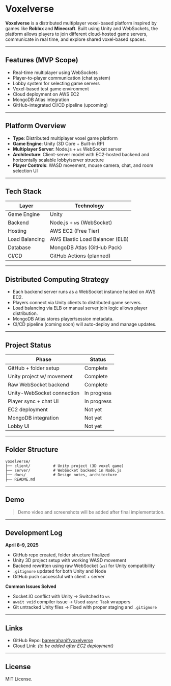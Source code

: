 # Voxelverse

**Voxelverse** is a distributed multiplayer voxel-based platform inspired by games like **Roblox** and **Minecraft**. Built using Unity and WebSockets, the platform allows players to join different cloud-hosted game servers, communicate in real time, and explore shared voxel-based spaces. 

---

## Features (MVP Scope)

- Real-time multiplayer using WebSockets
- Player-to-player communication (chat system)
- Lobby system for selecting game servers
- Voxel-based test game environment
- Cloud deployment on AWS EC2
- MongoDB Atlas integration
- GitHub-integrated CI/CD pipeline (upcoming)

---

## Platform Overview

- **Type**: Distributed multiplayer voxel game platform
- **Game Engine**: Unity (3D Core + Built-in RP)
- **Multiplayer Server**: Node.js + `ws` WebSocket server
- **Architecture**: Client-server model with EC2-hosted backend and horizontally scalable lobby/server structure
- **Player Controls**: WASD movement, mouse camera, chat, and room selection UI

---

## Tech Stack

| Layer         | Technology                     |
|---------------|-------------------------------|
| Game Engine | Unity                         |
| Backend     | Node.js + `ws` (WebSocket)    |
| Hosting     | AWS EC2 (Free Tier)            |
| Load Balancing | AWS Elastic Load Balancer (ELB) |
| Database   | MongoDB Atlas (GitHub Pack)    |
| CI/CD      | GitHub Actions (planned)       |

---

## Distributed Computing Strategy

- Each backend server runs as a WebSocket instance hosted on AWS EC2.
- Players connect via Unity clients to distributed game servers.
- Load balancing via ELB or manual server join logic allows player distribution.
- MongoDB Atlas stores player/session metadata.
- CI/CD pipeline (coming soon) will auto-deploy and manage updates.

---

## Project Status

| Phase                        | Status          |
|-----------------------------|-----------------|
| GitHub + folder setup     | Complete         |
| Unity project w/ movement | Complete         |
| Raw WebSocket backend     | Complete         |
| Unity-WebSocket connection | In progress      |
| Player sync + chat UI     | In progress      |
| EC2 deployment            | Not yet          |
| MongoDB integration       | Not yet          |
| Lobby UI                  | Not yet          |

---

## Folder Structure

```
voxelverse/
├── client/          # Unity project (3D voxel game)
├── server/          # WebSocket backend in Node.js
├── docs/            # Design notes, architecture
├── README.md
```

---

## Demo

> Demo video and screenshots will be added after final implementation.

---

## Development Log

**April 8–9, 2025**
- GitHub repo created, folder structure finalized
- Unity 3D project setup with working WASD movement
- Backend rewritten using raw WebSocket (`ws`) for Unity compatibility
- `.gitignore` updated for both Unity and Node
- GitHub push successful with client + server

**Common Issues Solved**
- Socket.IO conflict with Unity → Switched to `ws`
- `await void` compiler issue → Used `async Task` wrappers
- Git untracked Unity files → Fixed with proper staging and `.gitignore`

---

## Links

- GitHub Repo: [bareerahanif/voxelverse](https://github.com/bareerahanif/voxelverse)
- Cloud Link: *(to be added after EC2 deployment)*

---

## License

MIT License.
